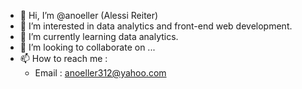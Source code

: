 - 👋 Hi, I’m @anoeller (Alessi Reiter)
- 👀 I’m interested in data analytics and front-end web development.
- 🌱 I’m currently learning data analytics.
- 💞️ I’m looking to collaborate on ...
- 📫 How to reach me :
   - Email : anoeller312@yahoo.com

<!---
anoeller/anoeller is a ✨ special ✨ repository because its `README.md` (this file) appears on your GitHub profile.
You can click the Preview link to take a look at your changes.
--->
